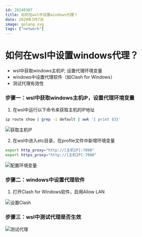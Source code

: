 ```yaml
---
id: 20240307
title: 如何在wsl中设置windows代理？
date: 2024年3月7日
image: golang.svg
tags: ["network"]
---
```



# 如何在wsl中设置windows代理？

 - wsl中获取windows主机IP, 设置代理环境变量
 - windows中设置代理软件（如Clash for Windows）
 - 测试代理有效性


### 步骤一：wsl中获取windows主机IP，设置代理环境变量

1. 在wsl中运行以下命令来获取主机的IP地址

```bash
ip route show | grep -i default | awk '{ print $3}'
```
![获取主机IP](/20240307获取主机IP.png)

2. 在wsl中进入etc目录，在profile文件中新增环境变量

```bash
export http_proxy="http://[主机IP]:7890"
export https_proxy="http://[主机IP]:7890"
```
![配置环境变量](/20240307配置环境变量.png)

### 步骤二：windows中设置代理软件

1. 打开Clash for Windows软件，启用Allow LAN

![设置Clash](/20240307设置Clash软件.png)

### 步骤三：wsl中测试代理是否生效

![测试代理](/20240307测试代理.png)